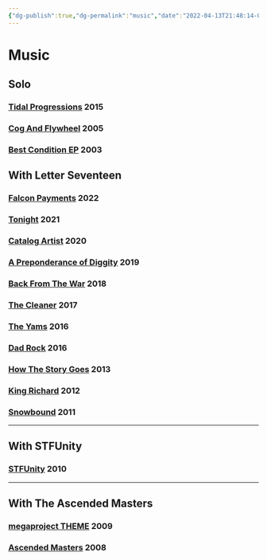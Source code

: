```yaml
---
{"dg-publish":true,"dg-permalink":"music","date":"2022-04-13T21:48:14-04:00","lastmod":"2022-07-06T11:27:54-04:00","permalink":"/music/","dgHomeLink":true,"dgPassFrontmatter":true}
---
```


# Music
## Solo
### [Tidal Progressions](https://soundcloud.com/tidal-progressions?utm_source=clipboard&utm_medium=text&utm_campaign=social_sharing) 2015
### [Cog And Flywheel][1] 2005
### [Best Condition EP][2] 2003

## With Letter Seventeen
### [Falcon Payments](https://letterseventeen.bandcamp.com/album/falcon-payments) 2022
### [Tonight][15] 2021
### [Catalog Artist][14] 2020
### [A Preponderance of Diggity][13] 2019
### [Back From The War][12] 2018
### [The Cleaner][11] 2017
### [The Yams][10] 2016
### [Dad Rock][9] 2016
### [How The Story Goes][8] 2013
### [King Richard][7] 2012
### [Snowbound][6] 2011

---
## With STFUnity
### [STFUnity][3] 2010

---
## With The Ascended Masters
### [megaproject THEME][5] 2009
### [Ascended Masters][4] 2008


 [1]: http://music.grantmuller.com/album/cog-and-flywheel/
 [2]: http://music.grantmuller.com/album/best-condition-ep
 [3]: http://stfunity.bandcamp.com/
 [4]: http://ascendedmasters.bandcamp.com/album/megaproject-theme
 [5]: http://ascendedmasters.bandcamp.com/album/ascended-masters
 [6]: https://letterseventeen.bandcamp.com/album/snowbound
 [7]: https://letterseventeen.bandcamp.com/album/king-richard
 [8]: https://letterseventeen.bandcamp.com/album/how-the-story-goes
 [9]: https://letterseventeen.bandcamp.com/album/dad-rock
 [10]: https://letterseventeen.bandcamp.com/album/the-yams
 [11]: https://letterseventeen.bandcamp.com/album/the-cleaner
 [12]: https://letterseventeen.bandcamp.com/album/back-from-the-war
 [13]: https://letterseventeen.bandcamp.com/album/a-preponderance-of-diggity
 [14]: https://letterseventeen.bandcamp.com/album/catalog-artist
 [15]: https://letterseventeen.bandcamp.com/album/tonight
